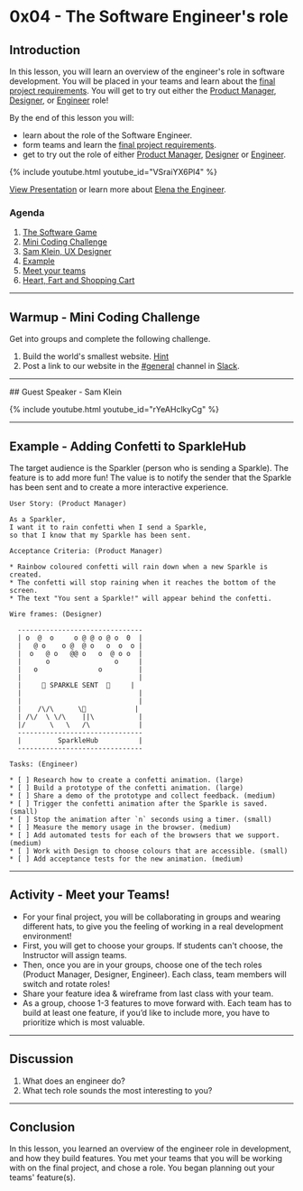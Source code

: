 # 0x04 - The Software Engineer's role

## Introduction

In this lesson, you will learn an overview of the engineer's role in software development.
You will be placed in your teams and learn about the [final project requirements][final].
You will get to try out either the [Product Manager][product-manager],
[Designer][designer], or [Engineer][engineer] role!

By the end of this lesson you will:

* learn about the role of the Software Engineer.
* form teams and learn the [final project requirements][final].
* get to try out the role of either [Product Manager][product-manager], [Designer][designer] or [Engineer][engineer].

{% include youtube.html youtube_id="VSraiYX6Pl4" %}

[View Presentation](./slides.html) or learn more about [Elena the Engineer][engineer].

### Agenda

1. [The Software Game](./slides.html)
1. [Mini Coding Challenge](#warmup---mini-coding-challenge)
1. [Sam Klein, UX Designer](#guest-speaker--sam-klein)
1. [Example](#example--adding-confetti-to-sparklehub)
1. [Meet your teams](#activity---meet-your-teams)
1. [Heart, Fart and Shopping Cart](https://docs.google.com/document/d/1STo59fviyZraDr28txpKQUmQROLaVsEhyZT-QDtyjwc/edit?usp=sharing)

<hr />

## Warmup - Mini Coding Challenge

Get into groups and complete the following challenge.

1. Build the world's smallest website. [Hint](./../../guides/html.html)
1. Post a link to our website in the [#general][general] channel in [Slack][slack].

<hr />
## Guest Speaker - Sam Klein

{% include youtube.html youtube_id="rYeAHclkyCg" %}

<hr />

## Example - Adding Confetti to SparkleHub

The target audience is the Sparkler (person who is sending a Sparkle).
The feature is to add more fun!
The value is to notify the sender that the Sparkle has been sent and to create a
more interactive experience.

```plaintext
User Story: (Product Manager)

As a Sparkler,
I want it to rain confetti when I send a Sparkle,
so that I know that my Sparkle has been sent.

Acceptance Criteria: (Product Manager)

* Rainbow coloured confetti will rain down when a new Sparkle is created.
* The confetti will stop raining when it reaches the bottom of the screen.
* The text "You sent a Sparkle!" will appear behind the confetti.

Wire frames: (Designer)

  -------------------------------
  | o  @  o     o @ @ o @ o  0  |
  |   @ o    o @  @ o   o  o  o |
  |  o   @ o   @@ o   o  @ o o  |
  |      o                o     |
  |   o               o         |
  |                             |
  |     🎉 SPARKLE SENT  🎉     |
  |                             |
  |                             |
  |    /\/\      \🥳            |
  | /\/  \ \/\    ||\           |
  |/      \   \   /\            |
  -------------------------------
  |         SparkleHub          |
  -------------------------------

Tasks: (Engineer)

* [ ] Research how to create a confetti animation. (large)
* [ ] Build a prototype of the confetti animation. (large)
* [ ] Share a demo of the prototype and collect feedback. (medium)
* [ ] Trigger the confetti animation after the Sparkle is saved. (small)
* [ ] Stop the animation after `n` seconds using a timer. (small)
* [ ] Measure the memory usage in the browser. (medium)
* [ ] Add automated tests for each of the browsers that we support. (medium)
* [ ] Work with Design to choose colours that are accessible. (small)
* [ ] Add acceptance tests for the new animation. (medium)
```

<hr />

## Activity - Meet your Teams!

* For your final project, you will be collaborating in groups and wearing different hats, to give you the feeling of working in a real development environment!
* First, you will get to choose your groups. If students can't choose, the Instructor will assign teams.
* Then, once you are in your groups, choose one of the tech roles (Product Manager, Designer, Engineer). Each class, team members will switch and rotate roles!
* Share your feature idea & wireframe from last class with your team.
* As a group, choose 1-3 features to move forward with. Each team has to build at least one feature, if you’d like to include more, you have to prioritize which is most valuable.

<hr />

## Discussion

1. What does an engineer do?
1. What tech role sounds the most interesting to you?

<hr />

## Conclusion

In this lesson, you learned an overview of the engineer role in development,
and how they build features. You met your teams that you will be working with
on the final project, and chose a role. You began planning out your teams'
feature(s).

[ada]: ../../../heroes/ada-lovelace.html
[designer]: ./../../roles/designer.html
[engineer]: ./../../roles/software-engineer.html
[general]: https://codechica-plus-plus.slack.com/archives/C02CDMWDK7D
[product-manager]: ./../../roles/product-manager.html
[slack]: ./../../guides/slack.html
[user-story]: ./../../roles/product-manager.html#user-stories
[final]: ./../0x0A/
